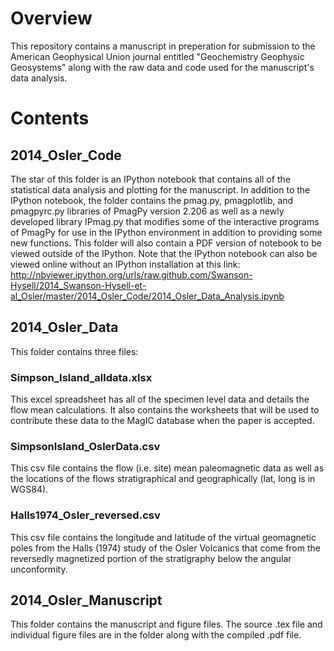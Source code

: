 Overview
===============================
This repository contains a manuscript in preperation for submission to the American Geophysical Union journal entitled "Geochemistry Geophysic Geosystems" along with the raw data and code used for the manuscript's data analysis.

Contents
===============================

2014_Osler_Code
-------------------------------
The star of this folder is an IPython notebook that contains all of the statistical data analysis and plotting for the manuscript. In addition to the IPython notebook, the folder contains the pmag.py, pmagplotlib, and pmagpyrc.py libraries of PmagPy version 2.206 as well as a newly developed library IPmag.py that modifies some of the interactive programs of PmagPy for use in the IPython environment in addition to providing some new functions. This folder will also contain a PDF version of notebook to be viewed outside of the IPython. Note that the IPython notebook can also be viewed online without an IPython installation at this link: http://nbviewer.ipython.org/urls/raw.github.com/Swanson-Hysell/2014_Swanson-Hysell-et-al_Osler/master/2014_Osler_Code/2014_Osler_Data_Analysis.ipynb

2014_Osler_Data
-------------------------------
This folder contains three files:
### Simpson_Island_alldata.xlsx ###
This excel spreadsheet has all of the specimen level data and details the flow mean calculations. It also contains the worksheets that will be used to contribute these data to the MagIC database when the paper is accepted.
### SimpsonIsland_OslerData.csv ###
This csv file contains the flow (i.e. site) mean paleomagnetic data as well as the locations of the flows stratigraphical and geographically (lat, long is in WGS84).
### Halls1974_Osler_reversed.csv ###
This csv file contains the longitude and latitude of the virtual geomagnetic poles from the Halls (1974) study of the Osler Volcanics that come from the reversedly magnetized portion of the stratigraphy below the angular unconformity.
  
2014_Osler_Manuscript
-------------------------------
This folder contains the manuscript and figure files. The source .tex file and individual figure files are in the folder along with the compiled .pdf file.
